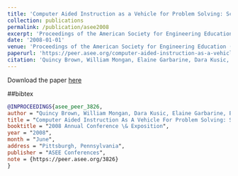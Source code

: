 ```yaml
---
title: 'Computer Aided Instruction as a Vehicle for Problem Solving: Scratch Programming Environment in the Middle Years Classroom'
collection: publications
permalink: /publication/asee2008
excerpt: 'Proceedings of the American Society for Engineering Education (ASEE) K-12 Track'
date: '2008-01-01'
venue: 'Proceedings of the American Society for Engineering Education (ASEE) K-12 Track'
paperurl: 'https://peer.asee.org/computer-aided-instruction-as-a-vehicle-for-problem-solving-scratch-boards-in-the-middle-years-classroom'
citation: 'Quincy Brown, William Mongan, Elaine Garbarine, Dara Kusic, Eli Fromm, Adam Fontecchio. Computer Aided Instruction as a Vehicle for Problem Solving: Scratch Programming Environment in the Middle Years Classroom.  Proceedings of the American Society for Engineering Education (ASEE) K-12 Track 2008.'
---
```


Download the paper [here](https://peer.asee.org/computer-aided-instruction-as-a-vehicle-for-problem-solving-scratch-boards-in-the-middle-years-classroom.pdf)

##bibtex
```bibtex
@INPROCEEDINGS{asee_peer_3826,
author = "Quincy Brown, William Mongan, Dara Kusic, Elaine Garbarine, Eli Fromm, and Adam Fontecchio",
title = "Computer Aided Instruction As A Vehicle For Problem Solving: Scratch Boards In The Middle Years Classroom",
booktitle = "2008 Annual Conference \& Exposition",
year = "2008",
month = "June",
address = "Pittsburgh, Pennsylvania",
publisher = "ASEE Conferences",
note = {https://peer.asee.org/3826}
}
```